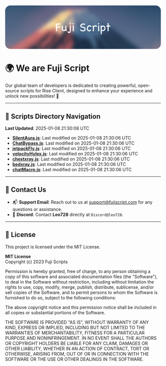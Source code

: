 ![Banner](.github/b.webp)

# 🌍 **We are Fuji Script**

Our global team of developers is dedicated to creating powerful, open-source scripts for Rise Client, designed to enhance your experience and unlock new possibilities! 🌟

---
<!-- SCRIPTS_NAVIGATION_START -->
## 📂 **Scripts Directory Navigation**

**Last Updated**: 2025-01-08 21:30:08 UTC

- **[SilentAura.js](scripts/SilentAura.js)**: Last modified on 2025-01-08 21:30:06 UTC
- **[ChatBypass.js](scripts/ChatBypass.js)**: Last modified on 2025-01-08 21:30:06 UTC
- **[jetpackFly.js](scripts/jetpackFly.js)**: Last modified on 2025-01-08 21:30:06 UTC
- **[velocityHylex.js](scripts/velocityHylex.js)**: Last modified on 2025-01-08 21:30:06 UTC
- **[chestxray.js](scripts/chestxray.js)**: Last modified on 2025-01-08 21:30:06 UTC
- **[bedxray.js](scripts/bedxray.js)**: Last modified on 2025-01-08 21:30:06 UTC
- **[chatMacro.js](scripts/chatMacro.js)**: Last modified on 2025-01-08 21:30:06 UTC

<!-- SCRIPTS_NAVIGATION_END -->

---

## 💬 **Contact Us**  
- 📬 **Support Email**: Reach out to us at [support@fujiscript.com](mailto:support@fujiscript.com) for any questions or assistance.  
- 💬 **Discord**: Contact **Leo728** directly at `Discord@leo728`.

---

## 📜 **License**

This project is licensed under the MIT License.  

**MIT License**  
Copyright (c) 2023 Fuji Scripts  

Permission is hereby granted, free of charge, to any person obtaining a copy of this software and associated documentation files (the "Software"), to deal in the Software without restriction, including without limitation the rights to use, copy, modify, merge, publish, distribute, sublicense, and/or sell copies of the Software, and to permit persons to whom the Software is furnished to do so, subject to the following conditions:  

The above copyright notice and this permission notice shall be included in all copies or substantial portions of the Software.  

THE SOFTWARE IS PROVIDED "AS IS", WITHOUT WARRANTY OF ANY KIND, EXPRESS OR IMPLIED, INCLUDING BUT NOT LIMITED TO THE WARRANTIES OF MERCHANTABILITY, FITNESS FOR A PARTICULAR PURPOSE AND NONINFRINGEMENT. IN NO EVENT SHALL THE AUTHORS OR COPYRIGHT HOLDERS BE LIABLE FOR ANY CLAIM, DAMAGES OR OTHER LIABILITY, WHETHER IN AN ACTION OF CONTRACT, TORT OR OTHERWISE, ARISING FROM, OUT OF OR IN CONNECTION WITH THE SOFTWARE OR THE USE OR OTHER DEALINGS IN THE SOFTWARE.  
